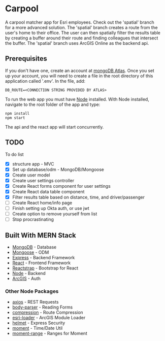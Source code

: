 # Carpool

A carpool matcher app for Esri employees. Check out the 'spatial' branch for a more advanced solution. The 'spatial' branch creates a route from the user's home to their office. The user can then spatially filter the results table by creating a buffer around their route and finding colleagues that intersect the buffer. The 'spatial' branch uses ArcGIS Online as the backend api.

## Prerequisites
If you don't have one, create an account at [mongoDB Atlas](https://docs.atlas.mongodb.com/getting-started/). Once you set up your account, you will need to create a file in the root directory of this application called '.env'. In the file, add:

```
DB_ROUTE=<CONNECTION STRING PROVIDED BY ATLAS>
```

To run the web app you must have [Node](https://nodejs.org/en/) installed. With Node installed, navigate to the root folder of the app and type:

```
npm install
npm start
```
The api and the react app will start concurrently.

## TODO
To do list
- [x] structure app - MVC
- [x] Set up database/odm - MongoDB/Mongoose
- [x] Create user model
- [x] Create user settings controller
- [x] Create React forms component for user settings
- [x] Create React data table component
- [x] Filter results table based on distance, time, and driver/passenger
- [ ] Create React home/info page
- [ ] Finish setting up Okta auth, or use jwt
- [ ] Create option to remove yourself from list
- [ ] Stop procrastinating

## Built With MERN Stack

* [MongoDB](https://www.mongodb.com/) - Database
* [Mongoose](https://mongoosejs.com/) - ODM
* [Express](https://expressjs.com/) - Backend Framework
* [React](https://reactjs.org/) - Frontend Framework
* [Reactstrap](https://reactstrap.github.io/) - Bootstrap for React
* [Node](https://nodejs.org/en/) - Backend
* [ArcGIS](https://developers.arcgis.com/javascript/) - Auth

### Other Node Packages
* [axios](https://github.com/axios/axios) - REST Requests
* [body-parser](https://www.npmjs.com/package/body-parser) - Reading Forms
* [compression](https://www.npmjs.com/package/compression) - Route Compression
* [esri-loader](https://github.com/Esri/esri-loader) - ArcGIS Module Loader
* [helmet](https://helmetjs.github.io/) - Express Security
* [moment](https://momentjs.com/) - Time/Date Util
* [moment-range](https://github.com/rotaready/moment-range) - Ranges for Moment
